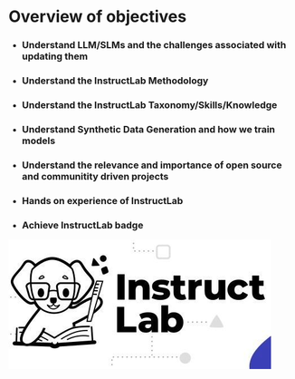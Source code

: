 # Overview of objectives
    
- ### Understand LLM/SLMs and the challenges associated with updating them 
- ### Understand the InstructLab Methodology 
- ### Understand the InstructLab Taxonomy/Skills/Knowledge
- ### Understand Synthetic Data Generation and how we train models
- ### Understand the relevance and importance of open source and communitity driven projects
- ### Hands on experience of InstructLab
- ### Achieve InstructLab badge

![InstructLab](graphics/il-banner.jpeg)

